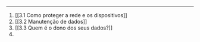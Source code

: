 
---

1. [[3.1 Como proteger a rede e os dispositivos]]
2. [[3.2 Manutenção de dados]]
3. [[3.3 Quem é o dono dos seus dados?]]
4. 